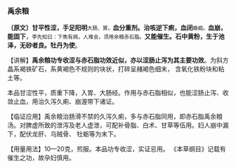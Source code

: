 ### 禹余粮

**〔原文〕甘平性涩，手足阳明**<small>大肠、胃。</small>**血分重剂。治咳逆下痢，血闭**<small>癥瘕。</small>**血崩，能固下**，<small>李先知曰：下焦有病，人难会，须用余粮赤石脂。</small>**又能催生。石中黄粉，生于池泽，无砂者良。牡丹为使**。

【讲解】**禹余粮功专收涩与赤石脂功效近似，亦以涩肠止泻为其主要功效**。为斜方晶系褐铁矿石，系黄褐色不规则的块状，打碎呈赭褐色细末， 含氧化铁粉块和粘土等。

本品甘涩性平，质重下降，入胃、大肠经。作用与赤石脂相似，也能涩肠止泻、收敛止血，用治久泻久痢、崩渥带下诸证。

【临证应用】禹余粮治肠滑不禁的久泻久痢，多与赤石脂同用，即赤石脂禹余粮汤。对脾虚所致的泄泻及老人虚泄，可配补骨脂、白术、甘草等伍用。妇人崩中漏下，配伏龙肝、乌贼骨、 牡蛎等为末下。

【用量用法】10—20克，煎服。本品功专收涩，实证忌用。 《本草纲目》记载有催生之功，故孕妇慎用。

